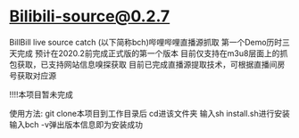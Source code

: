 # Bilibili-source@0.2.7
BillBill live source catch (以下简称bch)哔哩哔哩直播源抓取
第一个Demo历时三天完成
预计在2020.2前完成正式版的第一个版本
目前仅支持在m3u8层面上的抓包获取，已支持网站信息嗅探获取
目前已完成直播源提取技术，可根据直播间房号获取对应源

!!!!本项目暂未完成

使用方法:
git clone本项目到工作目录后
cd进该文件夹
输入sh install.sh进行安装
输入bch -v弹出版本信息即为安装成功

